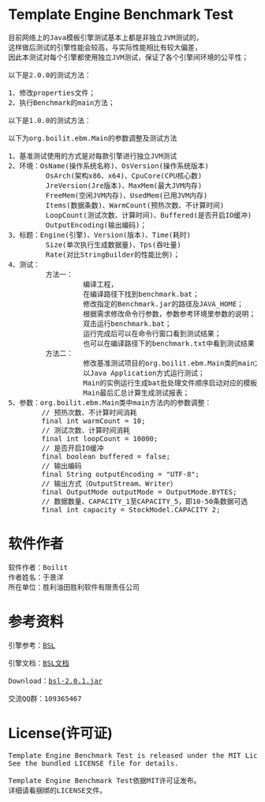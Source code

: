 Template Engine Benchmark Test
===
<pre>
目前网络上的Java模板引擎测试基本上都是非独立JVM测试的，
这样做后测试的引擎性能会较高，与实际性能相比有较大偏差，
因此本测试对每个引擎都使用独立JVM测试，保证了各个引擎间环境的公平性；

以下是2.0.0的测试方法：

1、修改properties文件；
2、执行Benchmark的main方法；

以下是1.0.0的测试方法：

以下为org.boilit.ebm.Main的参数调整及测试方法        

1、基准测试使用的方式是对每款引擎进行独立JVM测试
2、环境：OsName(操作系统名称)、OsVersion(操作系统版本)
         OsArch(架构x86、x64)、CpuCore(CPU核心数)
         JreVersion(Jre版本)、MaxMem(最大JVM内存)
         FreeMem(空闲JVM内存)、UsedMem(已用JVM内存)
         Items(数据条数)、WarmCount(预热次数、不计算时间)
         LoopCount(测试次数、计算时间)、Buffered(是否开启IO缓冲)
         OutputEncoding(输出编码)；
3、标题：Engine(引擎)、Version(版本)、Time(耗时)
         Size(单次执行生成数据量)、Tps(吞吐量)
         Rate(对比StringBuilder的性能比例)；
4、测试：
         方法一：
                  编译工程，
                  在编译路径下找到benchmark.bat；
                  修改指定的Benchmark.jar的路径及JAVA_HOME；
                  根据需求修改命令行参数，参数参考环境里参数的说明；
                  双击运行benchmark.bat；
                  运行完成后可以在命令行窗口看到测试结果；
                  也可以在编译路径下的benchmark.txt中看到测试结果；
         方法二：
                  修改基准测试项目的org.boilit.ebm.Main类的main方法内的参数
                  以Java Application方式运行测试；
                  Main的实例运行生成bat批处理文件顺序启动对应的模板引擎生成测试结果，
                  Main最后汇总计算生成测试报表；
5、参数：org.boilit.ebm.Main类中main方法内的参数调整：
        // 预热次数、不计算时间消耗
        final int warmCount = 10;
        // 测试次数、计算时间消耗
        final int loopCount = 10000;
        // 是否开启IO缓冲
        final boolean buffered = false;
        // 输出编码
        final String outputEncoding = "UTF-8";
        // 输出方式（OutputStream、Writer）
        final OutputMode outputMode = OutputMode.BYTES;
        // 数据数量、CAPACITY_1至CAPACITY_5，即10-50条数据可选
        final int capacity = StockModel.CAPACITY_2;
</pre>
软件作者
===
<pre>
软件作者：Boilit
作者姓名：于景洋
所在单位：胜利油田胜利软件有限责任公司
</pre>

参考资料
===
<pre>
引擎参考：<a href="https://github.com/boilit/bsl">BSL</a>

引擎文档：<a href="http://boilit.github.io/bsl">BSL文档</a>

Download：<a href="http://boilit.github.io/bsl/releases/bsl-2.0.1.jar">bsl-2.0.1.jar</a>

交流QQ群：109365467
</pre>
License(许可证)
===
<pre>
Template Engine Benchmark Test is released under the MIT License. 
See the bundled LICENSE file for details.

Template Engine Benchmark Test依据MIT许可证发布。
详细请看捆绑的LICENSE文件。
</pre>

